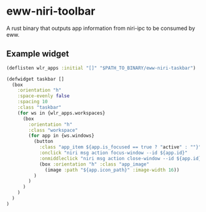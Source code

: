 # eww-niri-toolbar

A rust binary that outputs app information from niri-ipc to be consumed by eww.

## Example widget
```clojure
(deflisten wlr_apps :initial "[]" "$PATH_TO_BINARY/eww-niri-taskbar")

(defwidget taskbar []
  (box
    :orientation "h"
    :space-evenly false
    :spacing 10
    :class "taskbar"
    (for ws in {wlr_apps.workspaces}
      (box
        :orientation "h"
        :class "workspace"
        (for app in {ws.windows}
          (button
            :class "app_item ${app.is_focused == true ? "active" : ""}"
            :onclick "niri msg action focus-window --id ${app.id}"
            :onmiddleclick "niri msg action close-window --id ${app.id}"
            (box :orientation "h" :class "app_image"
              (image :path "${app.icon_path}" :image-width 16))
          )
        )
      )
    )
  )
)
```
